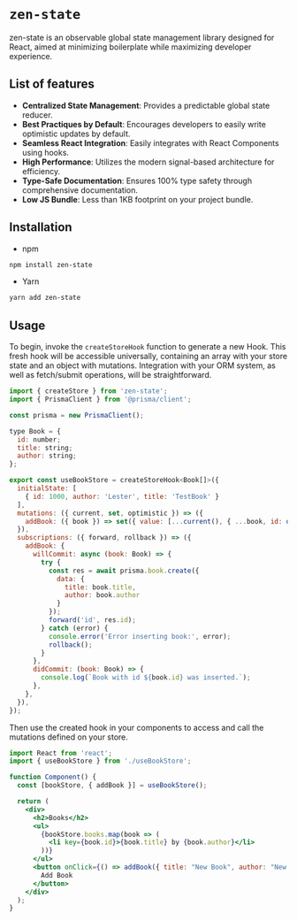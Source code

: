 # `zen-state`
zen-state is an observable global state management library designed for React, aimed at minimizing boilerplate while maximizing developer experience.

## List of features
- **Centralized State Management**: Provides a predictable global state reducer.
- **Best Practiques by Default**: Encourages developers to easily write optimistic updates by default.
- **Seamless React Integration**: Easily integrates with React Components using hooks.
- **High Performance**: Utilizes the modern signal-based architecture for efficiency.
- **Type-Safe Documentation**: Ensures 100% type safety through comprehensive documentation.
- **Low JS Bundle**: Less than 1KB footprint on your project bundle.


## Installation

- npm
```sh
npm install zen-state
```
- Yarn
```sh
yarn add zen-state
```

## Usage

To begin, invoke the `createStoreHook` function to generate a new Hook. This fresh hook will be accessible universally, containing an array with your store state and an object with mutations. Integration with your ORM system, as well as fetch/submit operations, will be straightforward.

```jsx
import { createStore } from 'zen-state';
import { PrismaClient } from '@prisma/client';

const prisma = new PrismaClient();

type Book = {
  id: number;
  title: string;
  author: string;
};

export const useBookStore = createStoreHook<Book[]>({
  initialState: [
    { id: 1000, author: 'Lester', title: 'TestBook' }
  ],
  mutations: ({ current, set, optimistic }) => ({
    addBook: ({ book }) => set({ value: [...current(), { ...book, id: optimistic('id', 9999) }] }),
  }),
  subscriptions: ({ forward, rollback }) => ({
    addBook: {
      willCommit: async (book: Book) => {
        try {
          const res = await prisma.book.create({
            data: {
              title: book.title,
              author: book.author
            }
          });
          forward('id', res.id);
        } catch (error) {
          console.error('Error inserting book:', error);
          rollback();
        }
      },
      didCommit: (book: Book) => {
        console.log(`Book with id ${book.id} was inserted.`);
      },
    },
  }),
});
```
Then use the created hook in your components to access and call the mutations defined on your store.

```jsx
import React from 'react';
import { useBookStore } from './useBookStore';

function Component() {
  const [bookStore, { addBook }] = useBookStore();

  return (
    <div>
      <h2>Books</h2>
      <ul>
        {bookStore.books.map(book => (
          <li key={book.id}>{book.title} by {book.author}</li>
        ))}
      </ul>
      <button onClick={() => addBook({ title: "New Book", author: "New Author", genre: "New Genre" })}>
        Add Book
      </button>
    </div>
  );
}
```
